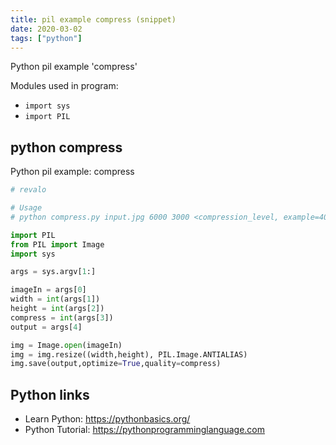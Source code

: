 ```yaml
---
title: pil example compress (snippet)
date: 2020-03-02
tags: ["python"]
---
```

Python pil example 'compress'


Modules used in program: 
* `import sys`
* `import PIL`

## python compress

Python pil example: compress

```python
# revalo

# Usage
# python compress.py input.jpg 6000 3000 <compression_level, example=40> output.jpg

import PIL
from PIL import Image
import sys

args = sys.argv[1:]

imageIn = args[0]
width = int(args[1])
height = int(args[2])
compress = int(args[3])
output = args[4]

img = Image.open(imageIn)
img = img.resize((width,height), PIL.Image.ANTIALIAS)
img.save(output,optimize=True,quality=compress)

```

## Python links

- Learn Python: https://pythonbasics.org/
- Python Tutorial: https://pythonprogramminglanguage.com
